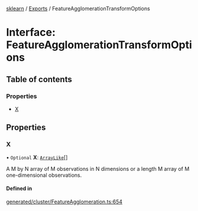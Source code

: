 [sklearn](../readme.md) / [Exports](../modules.md) / FeatureAgglomerationTransformOptions

# Interface: FeatureAgglomerationTransformOptions

## Table of contents

### Properties

- [X](FeatureAgglomerationTransformOptions.md#x)

## Properties

### X

• `Optional` **X**: [`ArrayLike`](../modules.md#arraylike)[]

A M by N array of M observations in N dimensions or a length M array of M one-dimensional observations.

#### Defined in

[generated/cluster/FeatureAgglomeration.ts:654](https://github.com/transitive-bullshit/scikit-learn-ts/blob/367336a/packages/sklearn/src/generated/cluster/FeatureAgglomeration.ts#L654)
